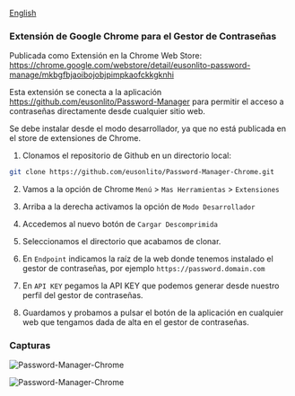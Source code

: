 [English](readme.md)

### Extensión de Google Chrome para el Gestor de Contraseñas

Publicada como Extensión en la Chrome Web Store: https://chrome.google.com/webstore/detail/eusonlito-password-manage/mkbgfbjaoibojobjpimpkaofckkgknhi

Esta extensión se conecta a la aplicación https://github.com/eusonlito/Password-Manager para permitir el acceso a contraseñas directamente desde cualquier sitio web.

Se debe instalar desde el modo desarrollador, ya que no está publicada en el store de extensiones de Chrome.

1. Clonamos el repositorio de Github en un directorio local:

```bash
git clone https://github.com/eusonlito/Password-Manager-Chrome.git
```

2. Vamos a la opción de Chrome `Menú` > `Mas Herramientas` > `Extensiones`

3. Arriba a la derecha activamos la opción de `Modo Desarrollador`

4. Accedemos al nuevo botón de `Cargar Descomprimida`

5. Seleccionamos el directorio que acabamos de clonar.

6. En `Endpoint` indicamos la raíz de la web donde tenemos instalado el gestor de contraseñas, por ejemplo `https://password.domain.com`

7. En `API KEY` pegamos la API KEY que podemos generar desde nuestro perfil del gestor de contraseñas.

8. Guardamos y probamos a pulsar el botón de la aplicación en cualquier web que tengamos dada de alta en el gestor de contraseñas.

### Capturas

![Password-Manager-Chrome](https://user-images.githubusercontent.com/644551/128035125-32c7521c-aac1-4727-9e1d-be33984b1ac5.png)

![Password-Manager-Chrome](https://user-images.githubusercontent.com/644551/128035231-d8bc1e19-13e5-42ff-bbce-0b20caa74be9.png)
